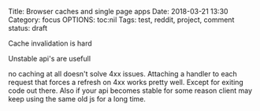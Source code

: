 Title: Browser caches and single page apps
Date: 2018-03-21 13:30
Category: focus
OPTIONS: toc:nil
Tags: test, reddit, project, comment
status: draft


Cache invalidation is hard

Unstable api's are usefull

no caching at all doesn't solve 4xx issues.
Attaching a handler to each request that forces a refresh on 4xx works pretty well.
Except for exiting code out there.
Also if your api becomes stable for some reason client may keep using the same old js for a long time.


